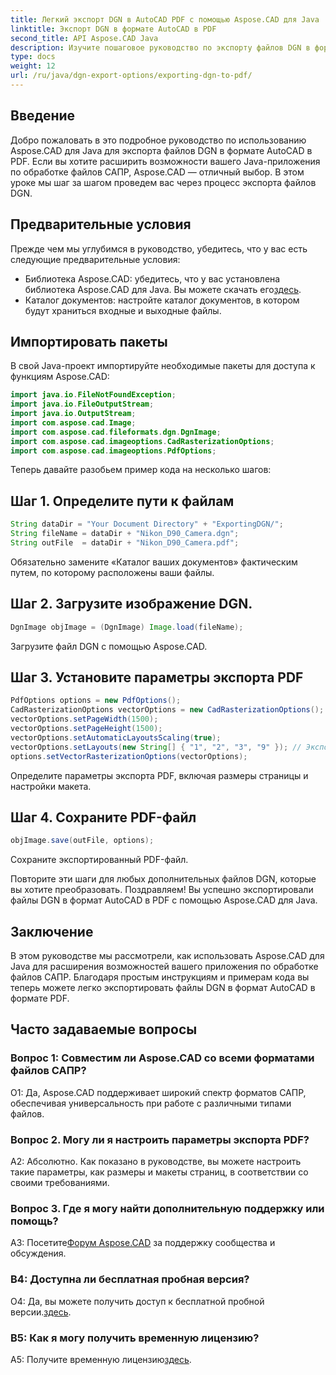 ```yaml
---
title: Легкий экспорт DGN в AutoCAD PDF с помощью Aspose.CAD для Java
linktitle: Экспорт DGN в формате AutoCAD в PDF
second_title: API Aspose.CAD Java
description: Изучите пошаговое руководство по экспорту файлов DGN в формат AutoCAD в PDF с помощью Aspose.CAD для Java. Легко улучшите возможности обработки САПР вашего Java-приложения.
type: docs
weight: 12
url: /ru/java/dgn-export-options/exporting-dgn-to-pdf/
---
```

## Введение

Добро пожаловать в это подробное руководство по использованию Aspose.CAD для Java для экспорта файлов DGN в формате AutoCAD в PDF. Если вы хотите расширить возможности вашего Java-приложения по обработке файлов САПР, Aspose.CAD — отличный выбор. В этом уроке мы шаг за шагом проведем вас через процесс экспорта файлов DGN.


## Предварительные условия
Прежде чем мы углубимся в руководство, убедитесь, что у вас есть следующие предварительные условия:
-  Библиотека Aspose.CAD: убедитесь, что у вас установлена библиотека Aspose.CAD для Java. Вы можете скачать его[здесь](https://releases.aspose.com/cad/java/).
- Каталог документов: настройте каталог документов, в котором будут храниться входные и выходные файлы.

## Импортировать пакеты

В свой Java-проект импортируйте необходимые пакеты для доступа к функциям Aspose.CAD:

```java
import java.io.FileNotFoundException;
import java.io.FileOutputStream;
import java.io.OutputStream;
import com.aspose.cad.Image;
import com.aspose.cad.fileformats.dgn.DgnImage;
import com.aspose.cad.imageoptions.CadRasterizationOptions;
import com.aspose.cad.imageoptions.PdfOptions;
```

Теперь давайте разобьем пример кода на несколько шагов:

## Шаг 1. Определите пути к файлам

```java
String dataDir = "Your Document Directory" + "ExportingDGN/";
String fileName = dataDir + "Nikon_D90_Camera.dgn";
String outFile  = dataDir + "Nikon_D90_Camera.pdf";
```

Обязательно замените «Каталог ваших документов» фактическим путем, по которому расположены ваши файлы.

## Шаг 2. Загрузите изображение DGN.

```java
DgnImage objImage = (DgnImage) Image.load(fileName);
```

Загрузите файл DGN с помощью Aspose.CAD.

## Шаг 3. Установите параметры экспорта PDF

```java
PdfOptions options = new PdfOptions();
CadRasterizationOptions vectorOptions = new CadRasterizationOptions();
vectorOptions.setPageWidth(1500);
vectorOptions.setPageHeight(1500);
vectorOptions.setAutomaticLayoutsScaling(true);
vectorOptions.setLayouts(new String[] { "1", "2", "3", "9" }); // Экспорт определенных представлений
options.setVectorRasterizationOptions(vectorOptions);
```

Определите параметры экспорта PDF, включая размеры страницы и настройки макета.

## Шаг 4. Сохраните PDF-файл

```java
objImage.save(outFile, options);
```

Сохраните экспортированный PDF-файл.

Повторите эти шаги для любых дополнительных файлов DGN, которые вы хотите преобразовать. Поздравляем! Вы успешно экспортировали файлы DGN в формат AutoCAD в PDF с помощью Aspose.CAD для Java.

## Заключение

В этом руководстве мы рассмотрели, как использовать Aspose.CAD для Java для расширения возможностей вашего приложения по обработке файлов САПР. Благодаря простым инструкциям и примерам кода вы теперь можете легко экспортировать файлы DGN в формат AutoCAD в формате PDF.

## Часто задаваемые вопросы

### Вопрос 1: Совместим ли Aspose.CAD со всеми форматами файлов САПР?

О1: Да, Aspose.CAD поддерживает широкий спектр форматов САПР, обеспечивая универсальность при работе с различными типами файлов.

### Вопрос 2. Могу ли я настроить параметры экспорта PDF?

А2: Абсолютно. Как показано в руководстве, вы можете настроить такие параметры, как размеры и макеты страниц, в соответствии со своими требованиями.

### Вопрос 3. Где я могу найти дополнительную поддержку или помощь?

 A3: Посетите[Форум Aspose.CAD](https://forum.aspose.com/c/cad/19) за поддержку сообщества и обсуждения.

### В4: Доступна ли бесплатная пробная версия?

 О4: Да, вы можете получить доступ к бесплатной пробной версии.[здесь](https://releases.aspose.com/).

### В5: Как я могу получить временную лицензию?

 A5: Получите временную лицензию[здесь](https://purchase.aspose.com/temporary-license/).